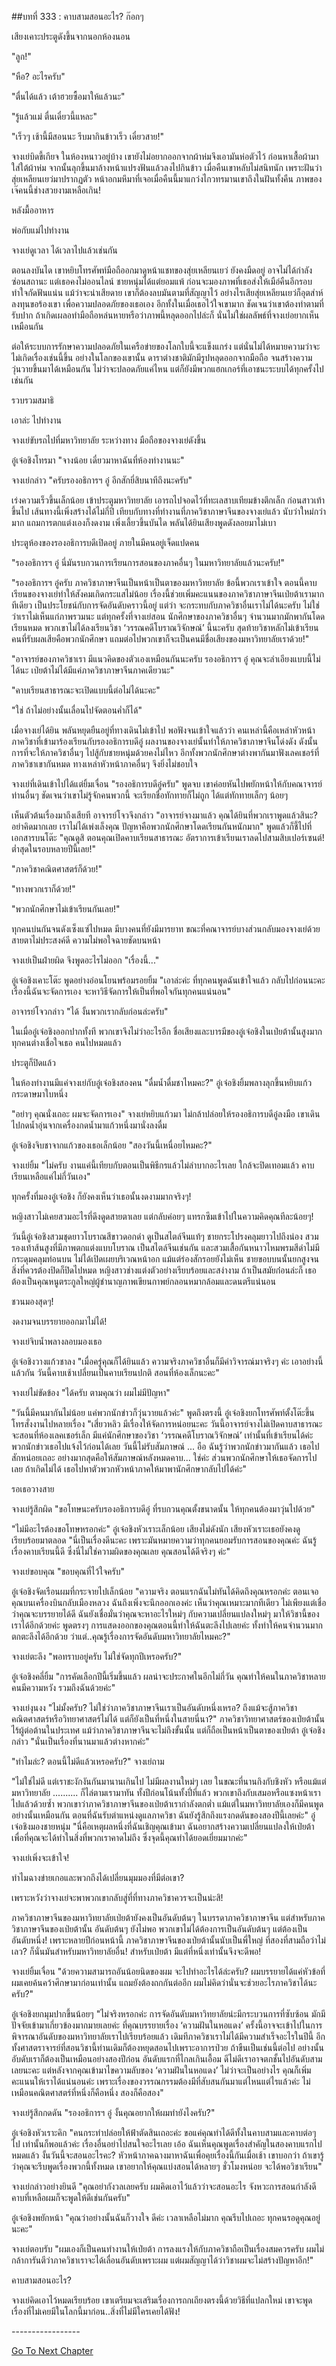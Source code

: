 ##บทที่ 333 : คาบสามสอนอะไร?
ก๊อกๆ

เสียงเคาะประตูดังขึ้นจากนอกห้องนอน

"ลูก!"

"หือ? อะไรครับ"

"ตื่นได้แล้ว เต้าฮวยซื้อมาให้แล้วนะ"

"รู้แล้วแม่ ตื่นเดี๋ยวนี้แหละ"

"เร็วๆ เช้านี้มีสอนนะ รีบมากินข้าวเร็ว เดี๋ยวสาย!"

จางเย่บิดขี้เกียจ ในห้องหนาวอยู่บ้าง เขายังไม่อยากออกจากผ้าห่มจึงเอามันห่อตัวไว้ ก่อนหาเสื้อผ้ามาใส่ใต้ผ้าห่ม จากนั้นลุกขึ้นมาล้างหน้าแปรงฟันแล้วลงไปกินข้าว เมื่อคืนเขาหลับไม่สนิทนัก เพราะฝันว่าสุ่ยเหลียนเยว่มาปรากฏตัว หน้าอกมหึมาที่เจอเมื่อคืนนี้มาแกว่งไกวทรมานเขาถึงในฝันทั้งคืน ภาพของเจ๊คนนี้ช่างสวยงามเหลือเกิน!

หลังมื้ออาหาร

พ่อกับแม่ไปทำงาน

จางเย่ดูเวลา ได้เวลาไปแล้วเช่นกัน

ตอนลงบันได เขาหยิบโทรศัพท์มือถืออกมาดูหน้าแชทของสุ่ยเหลียนเยว่ ยังคงมืดอยู่ อาจไม่ได้กำลังซ่อนสถานะ แต่เธอคงไม่ออนไลน์ ชายหนุ่มได้แต่ยอมแพ้ ก่อนจะมองภาพที่เธอส่งให้เมือ่คืนอีกรอบ ทำใจกัดฟันแน่น แม้ว่าจะน่าเสียดาย เขาก็ต้องลบมันตามที่สัญญาไว้ อย่างไรเสียสุ่ยเหลียนเยว่ก็อุตส่าห์ลงทุนขอร้องเขา เพื่อความปลอดภัยของเธอเอง อีกทั้งในเมื่อเธอไว้ใจเขามาก ชัดเจนว่าเขาต้องทำตามที่รับปาก ถ้าเกิดเผลอทำมือถือหล่นหายหรือว่าภาพนี้หลุดออกไปล่ะก็ นั่นไม่ใช่ผลลัพธ์ที่จางเย่อยากเห็นเหมือนกัน

ต่อให้ระบบการรักษาความปลอดภัยในเครือข่ายของโลกใบนี้จะแข็งแกร่ง แต่นั่นไม่ได้หมายความว่าจะไม่เกิดเรื่องเช่นนี้ขึ้น อย่างในโลกของเขานั้น ดาราต่างชาติมักมีรูปหลุดออกจากมือถือ จนสร้างความวุ่นวายขึ้นมาได้เหมือนกัน ไม่ว่าจะปลอดภัยแค่ไหน แต่ก็ยังมีพวกแฮกเกอร์ที่เอาชนะระบบได้ทุกครั้งไปเช่นกัน

รวบรวมสมาธิ

เอาล่ะ ไปทำงาน

จางเย่ขับรถไปที่มหาวิทยาลัย ระหว่างทาง มือถือของจางเย่ดังขึ้น

อู๋เจ๋อชิงโทรมา "จางน้อย เดี๋ยวมาหาฉันที่ห้องทำงานนะ"

จางเย่กล่าว "ครับรองอธิการฯ อู๋ อีกสักยี่สิบนาทีถึงนะครับ"

เร่งความเร็วขึ้นเล็กน้อย เข้าประตูมหาวิทยาลัย เอารถไปจอดไว้ที่ทะเลสาบเทียมข้างตึกเล็ก ก่อนสาวเท้าขึ้นไป เส้นทางนี้เพิ่งสร้างได้ไม่กี่ปี เทียบกับทางที่ทำงานที่ภาควิชาภาษาจีนของจางเย่แล้ว นับว่าใหม่กว่ามาก แถมการตกแต่งเองก็งดงาม
เพิ่งเลี้ยวขึ้นบันได พลันได้ยินเสียงพูดดังลอยมาไม่เบา

ประตูห้องของรองอธิการบดีเปิดอยู่ ภายในมีคนอยู่เจ็ดแปดคน

"รองอธิการฯ อู๋ นี่มันรบกวนการเรียนการสอนของภาคอื่นๆ ในมหาวิทยาลัยแล้วนะครับ!"

"รองอธิการฯ อู๋ครับ ภาควิชาภาษาจีนเป็นหน้าเป็นตาของมหาวิทยาลัย ข้อนี้พวกเราเข้าใจ ตอนนี้คาบเรียนของจางเย่ทำให้สังคมเกิดกระแสไม่น้อย เรื่องนี้ช่วยเพิ่มคะแนนของภาควิชาภาษาจีนเป่ยต้าเรามากทีเดียว เป็นประโยชน์กับการจัดอันดับคราวนี้อยู่ แต่ว่า จะกระทบกับภาควิชาอื่นเราไม่ได้นะครับ ไม่ใช่ว่าเราไม่เห็นแก่ภาพรวมนะ แต่ทุกครั้งที่จางเย่สอน นักศึกษาของภาควิชาอื่นๆ จำนวนมากมักพากันโดดเรียนหมด พวกเขาไม่ได้ลงเรียนวิชา ‘วรรณคดีโบราณวิจักษณ์’ นี้นะครับ สุดท้ายวิชาหลักไม่เข้าเรียน คนที่รับผลเสียคือพวกนักศึกษา แถมต่อไปพวกเขาก็จะเป็นคนมีชื่อเสียงของมหาวิทยาลัยเราด้วย!"

"อาจารย์ของภาควิชาเรา มีแนวคิดของตัวเองเหมือนกันนะครับ รองอธิการฯ อู๋ คุณจะลำเอียงแบบนี้ไม่ได้นะ เป่ยต้าไม่ได้มีแค่ภาควิชาภาษาจีนภาคเดียวนะ"

"คาบเรียนสาธารณะจะเปิดแบบนี้ต่อไม่ได้นะคะ"

"ใช่ ถ้าไม่อย่างนั้นเลื่อนไปจัดตอนค่ำก็ได้"

เมื่อจางเย่ได้ยิน พลันหยุดยืนอยู่ที่ทางเดินไม่เข้าไป พอฟังจนเข้าใจแล้วว่า คนเหล่านี้คือเหล่าหัวหน้าภาควิชาที่เข้ามาร้องเรียนกับรองอธิการบดีอู๋ ผลงานของจางเย่นั้นทำให้ภาควิชาภาษาจีนโด่งดัง ดังนั้นการที่จะให้ภาควิชาอื่นๆ ไปสู้กับชายหนุ่มด้วยคงไม่ไหว อีกทั้งพวกนักศึกษาต่างพากันมาฟังเลคเชอร์ที่ภาควิชาเขากันหมด ทางเหล่าหัวหน้าภาคอื่นๆ จึงยิ่งไม่ชอบใจ

จางเย่ที่เดินเข้าไปได้แต่ยิ้มเจื่อน "รองอธิการบดีอู๋ครับ" พูดจบ เขาค่อยหันไปพยักหน้าให้กับคณาจารย์ท่านอื่นๆ ชัดเจนว่าเขาไม่รู้จักคนพวกนี้ จะเรียกชื่อทักทายก็ไม่ถูก ได้แต่ทักทายเล็กๆ น้อยๆ

เห็นตัวต้นเรื่องมาถึงเสียที อาจารย์โจวจึงกล่าว "อาจารย์จางมาแล้ว คุณได้ยินที่พวกเราพูดแล้วสินะ? อย่าคิดมากเลย เราไม่ได้เพ่งเล็งคุณ ปัญหาคือพวกนักศึกษาโดดเรียนกันหนักมาก" พูดแล้วก็ชี้ไปที่เอกสารบนโต๊ะ "คุณดูสิ ตอนคุณเปิดคาบเรียนสาธารณะ อัตราการเข้าเรียนเราลดไปสามสิบเปอร์เซนต์! ต่ำสุดในรอบหลายปีนี้เลย!"

"ภาควิชาคณิตศาสตร์ก็ด้วย!"

"ทางพวกเราก็ด้วย!"

"พวกนักศึกษาไม่เข้าเรียนกันเลย!"

ทุกคนบ่นกันจนดังเซ็งแซ่ไปหมด มีบางคนที่ยังมีมารยาท ขณะที่คณาจารย์บางส่วนกลับมองจางเย่ด้วยสายตาไม่ประสงค์ดี ความไม่พอใจฉายชัดบนหน้า

จางเย่เป็นฝ่ายผิด จึงพูดอะไรไม่ออก "เรื่องนี้..."

อู่เจ๋อชิงเคาะโต๊ะ พูดอย่างอ่อนโยนพร้อมรอยยิ้ม "เอาล่ะค่ะ ที่ทุกคนพูดฉันเข้าใจแล้ว กลับไปก่อนนะคะ เรื่องนี้ฉันจะจัดการเอง จะหาวิธีจัดการให้เป็นที่พอใจกันทุกคนแน่นอน"

อาจารย์โจวกล่าว "ได้ งั้นพวกเรากลับก่อนล่ะครับ"

ในเมื่ออู๋เจ๋อชิงออกปากทั้งที พวกเขาจึงไม่ว่าอะไรอีก ชื่อเสียงและบารมีของอู๋เจ๋อชิงในเป่ยต้านั้นสูงมาก ทุกคนต่างเชื่อใจเธอ
คนไปหมดแล้ว

ประตูก็ปิดแล้ว

ในห้องทำงานมีแค่จางเย่กับอู๋เจ๋อชิงสองคน
"ดื่มน้ำดื่มชาไหมคะ?" อู๋เจ๋อชิงยิ้มพลางลุกขึ้นหยิบแก้วกระดาษมาใบหนึ่ง

"อย่าๆ คุณนั่งเถอะ ผมจะจัดการเอง" จางเย่หยิบแก้วมา ไม่กล้าปล่อยให้รองอธิการบดีอู๋ลงมือ เขาเดินไปกดน้ำอุ่นจากเครื่องกดน้ำมาแก้วหนึ่งมานั่งลงดื่ม

อู๋เจ๋อชิงจิบชาจากแก้วของเธอเล็กน้อย "สองวันนี้เหนื่อยไหมคะ?"

จางเย่ยิ้ม "ไม่ครับ งานแค่นี้เทียบกับตอนเป็นพิธีกรแล้วไม่ลำบากอะไรเลย ใกล้จะปิดเทอมแล้ว คาบเรียนเหลือแค่ไม่กี่วันเอง"

ทุกครั้งที่มองอู๋เจ๋อชิง ก็ยังคงเห็นว่าเธอนั้นงดงามมากจริงๆ!

หญิงสาวไม่เคยสวมอะไรที่ดึงดูดสายตาเลย แต่กลับค่อยๆ แทรกซึมเข้าไปในความคิดคุณทีละน้อยๆ!

วันนี้อู๋เจ๋อชิงสวมชุดยาวโบราณสีขาวดอกดำ ดูเป็นสไตล์จีนแท้ๆ ชายกระโปรงคลุมยาวไปถึงน่อง สวมรองเท้าส้นสูงที่มีภาพตกแต่งแบบโบราณ เป็นสไตล์จีนเช่นกัน และสวมเสื้อกันหนาวไหมพรมสีดำไม่มีกระดุมคลุมท่อนบน ไม่ได้เปิดเผยบริเวณหน้าอก แม้แต่ร่องสักรอยยังไม่เห็น ชายขอบบนนั้นยกสูงจนสิ่งที่ควรต้องปิดก็ปิดไปหมด หญิงสาวช่างแต่งตัวอย่างเรียบร้อยและสง่างาม ถ้าเป็นสมัยก่่อนล่ะก็ เธอต้องเป็นคุณหนูตระกูลใหญ่ผู้ชำนาญภาพเขียนกาพย์กลอนหมากล้อมและดนตรีแน่นอน

ชวนมองสุดๆ!

งดงามจนบรรยายออกมาไม่ได้!

จางเย่จิบน้ำพลางลอบมองเธอ

อู๋เจ๋อชิงวางแก้วชาลง "เมื่อครู่คุณก็ได้ยินแล้ว ความจริงภาควิชาอื่นก็มีคำวิจารณ์มาจริงๆ ค่ะ เอาอย่างนี้แล้วกัน วันนี้คาบเช้าเปลี่ยนเป็นคาบเรียนปกติ สอนที่ห้องเล็กนะคะ"

จางเย่ไม่ขัดข้อง "ได้ครับ ตามคุณว่า ผมไม่มีปัญหา"

"วันนี้มีคนมากันไม่น้อย แค่พวกนักข่าวก็วุ่นวายแล้วค่ะ" พูดถึงตรงนี้ อู๋เจ๋อชิงยกโทรศัพท์ตั้งโต๊ะขึ้น โทรสั่งงานไปหลายเรื่อง "เสี่ยวหลิว มีเรื่องให้จัดการหน่อยนะคะ วันนี้อาจารย์จางไม่เปิดคาบสาธารณะ จะสอนที่ห้องเลคเชอร์เล็ก มีแค่นักศึกษาของวิชา ‘วรรณคดีโบราณวิจักษณ์’ เท่านั้นที่เข้าเรียนได้ค่ะ พวกนักข่าวเธอไปแจ้งไว้ก่อนได้เลย วันนี้ไม่รับสัมภาษณ์ ... อือ ฉันรู้ว่าพวกนักข่าวมากันแล้ว เธอไปสักหน่อยเถอะ อย่างมากสุดคือให้สัมภาษณ์หลังหมดคาบ... ใช่ค่ะ ส่วนพวกนักศึกษาให้เธอจัดการไปเลย ถ้าเกิดไม่ได้ เธอไปหาตัวพวกหัวหน้าภาคให้มาพานักศึกษากลับไปได้ค่ะ"

รอเธอวางสาย

จางเย่รู้สึกผิด "ขอโทษนะครับรองอธิการบดีอู๋ ที่รบกวนคุณตั้งขนาดนั้น ให้ทุกคนต้องมาวุ่นไปด้วย"

"ไม่มีอะไรต้องขอโทษหรอกค่ะ" อู๋เจ๋อชิงหัวเราะเล็กน้อย เสียงไม่ดังนัก เสียงหัวเราะเธอยังคงดูเรียบร้อยมาตลอด "นี่เป็นเรื่องดีนะคะ เพราะมันหมายความว่าทุกคนยอมรับการสอนของคุณค่ะ ฉันรู้เรื่องคาบเรียนนี้ดี ซึ่งนี่ไม่ใช่ความผิดของคุณเลย คุณสอนได้ดีจริงๆ ค่ะ"

จางเย่ขอบคุณ "ขอบคุณที่ไว้ใจครับ"

อู๋เจ๋อชิงจัดเรือนผมที่กระจายไปเล็กน้อย "ความจริง ตอนแรกฉันไม่ทันได้คิดถึงคุณหรอกค่ะ ตอนเจอคุณบนเครื่องบินกลับเมืองหลวง ฉันถึงเพิ่งจะนึกออกเองค่ะ เห็นว่าคุณเหมาะมากทีเดียว ไม่เพียงแต่เชื่อว่าคุณจะบรรยายได้ดี ฉันยังเชื่อมั่นว่าคุณจะหาอะไรใหม่ๆ กับความเปลี่ยนแปลงใหม่ๆ มาให้วิชานี้ของเราได้อีกด้วยค่ะ พูดตรงๆ การแสดงออกของคุณตอนนี้ทำให้ฉันตะลึงไปเลยค่ะ ทั้งทำให้คนจำนวนมากตกตะลึงได้อีกด้วย ว่าแต่..คุณรู้เรื่องการจัดอันดับมหาวิทยาลัยไหมคะ?"

จางเย่ตะลึง "พอทราบอยู่ครับ ไม่ใช่จัดทุกปีเหรอครับ?"

อู๋เจ๋อชิงคลี่ยิ้ม "การคัดเลือกปีนี้เริ่มขึ้นแล้ว ผลน่าจะประกาศในอีกไม่กี่วัน คุณทำให้คนในภาควิชาหลายคนมีความหวัง รวมถึงฉันด้วยค่ะ"

จางเย่งุนงง "ไม่มั้งครับ? ไม่ใช่ว่าภาควิชาภาษาจีนเราเป็นอันดับหนึ่งเหรอ? ถึงแม้จะสู้ภาควิชาคณิตศาสตร์หรือวิทยาศาสตร์ไม่ได้ แต่ก็ยังเป็นที่หนึ่งในสายนี่นา?" ภาควิชาวิทยาศาสตร์ของเป่ยต้านั้น ไร้ผู้ต่อต้านในประเทศ แม้ว่าภาควิชาภาษาจีนจะไม่ถึงขั้นนั้น แต่ก็ถือเป็นหน้าเป็นตาของเป่ยต้า
อู๋เจ๋อชิงกล่าว "นั่นเป็นเรื่องที่นานมาแล้วต่างหากค่ะ"

"ทำไมล่ะ? ตอนนี้ไม่ดีแล้วเหรอครับ?" จางเย่ถาม

"ไม่ใช่ไม่ดี แต่เราชะงักงันกันมานานเกินไป ไม่มีผลงานใหม่ๆ เลย ในขณะที่นานกิงกับชิงหัว หรือแม้แต่มหาวิทยาลัย .......... ก็ไล่ตามเรามาทัน ทั้งปีก่อนโน้นทั้งปี่ที่แล้ว พวกเขาถึงกับเสมอหรือแซงหน้าเราไปแล้วด้วยซ้ำ พวกเขาว่าภาควิชาภาษาจีนของเป่ยต้าเรากำลังตกต่ำ แม้แต่ในมหาวิทยาลัยเองก็มีคนพูดอย่างนั้นเหมือนกัน ตอนที่ฉันรับตำแหน่งดูแลภาควิชา ฉันยังรู้สึกถึงแรงกดดันของสองปีนี้เลยค่ะ" อู๋เจ๋อชิงมองชายหนุ่ม "นี่คือเหตุผลหนึ่งที่ฉันเชิญคุณเข้ามา ฉันอยากสร้างความเปลี่ยนแปลงให้เป่ยต้า เพื่อที่คุณจะได้ทำในสิ่งที่พวกเราคาดไม่ถึง ซึ่งจุดนี้คุณทำได้ยอดเยี่ยมมากค่ะ"

จางเย่เพิ่งจะเข้าใจ!

ทำไมฉางข่ายเกอและพวกถึงได้เปลี่ยนมุมมองที่มีต่อเขา?

เพราะหวังว่าจางเย่จะพาพวกเขากลับสู่ที่ที่ทางภาควิชาควรจะเป็นน่ะสิ!

ภาควิชาภาษาจีนของมหาวิทยาลัยเป่ยต้ายังคงเป็นอันดับต้นๆ ในบรรดาภาควิชาภาษาจีน แต่สำหรับภาควิชาภาษาจีนของเป่ยต้านั้น อันดับต้นๆ ยังไม่พอ พวกเขาไม่ได้ต้องการเป็นอันดับต้นๆ แต่ต้องเป็นอันดับหนึ่ง! เพราะหลายปีก่อนหน้านี้ ภาควิชาภาษาจีนของเป่ยต้านั้นนับเป็นพี่ใหญ่ ที่สองที่สามถือว่าไม่เลว? ก็นั่นมันสำหรับมหาวิทยาลัยอื่น! สำหรับเป่ยต้า มีแต่ที่หนึ่งเท่านั้นจึงจะดีพอ!

จางเย่ยิ้มเจื่อน "ด้วยความสามารถอันน้อยนิดของผม จะไปทำอะไรได้ล่ะครับ? ผมบรรยายได้แค่หัวข้อที่ผมเคยค้นคว้าศึกษามาก่อนเท่านั้น แถมยังต้องถกกันต่ออีก ผมไม่คิดว่านั่นจะช่วยอะไรภาควิชาได้นะครับ?"

อู๋เจ๋อชิงยกมุมปากขึ้นน้อยๆ "ไม่จริงหรอกค่ะ การจัดอันดับมหาวิทยาลัยน่ะมีกระบวนการที่ซับซ้อน มักมีปัจจัยเข้ามาเกี่ยวข้องมากมายเลยค่ะ ที่คุณบรรยายเรื่อง ‘ความฝันในหอแดง’ ครั้งนี้อาจจะเข้าไปในการพิจารณาอันดับของมหาวิทยาลัยเราไปเรียบร้อยแล้ว เดิมทีภาควิชาเราไม่ได้มีความสำเร็จอะไรในปีนี้ อีกทั้งศาสตราจารย์ที่สอนวิชานี้ท่านเดิมก็ต้องหยุดสอนไปเพราะอาการป่วย ถ้าขืนเป็นเช่นนี้ต่อไป อย่างนั้นอับดับเราก็ต้องเป็นเหมือนอย่างสองปีก่อน อันดับแรกที่ไกลเกินเอื้อม ดีไม่ดีเราอาจตกชั้นไปอันดับสามเลยนะคะ แต่หลังจากคุณเข้ามาไขความลับของ ‘ความฝันในหอแดง’ ไม่ว่าจะเป็นอย่างไร คุณก็เพิ่มคะแนนให้เราได้แน่นอนค่ะ เพราะเรื่องของวรรณกรรมต้องมีที่สับสนกันมาแต่ไหนแต่ไรแล้วค่ะ ไม่เหมือนคณิตศาสตร์ที่หนึ่งก็คือหนึ่ง สองก็คือสอง"

จางเย่รู้สึกกดดัน "รองอธิการฯ อู๋ งั้นคุณอยากให้ผมทำยังไงครับ?"

อู๋เจ๋อชิงหัวเราะคิก "คนกระทำปล่อยให้ฟ้าตัดสินเถอะค่ะ ขอแค่คุณทำได้ดีทั้งในคาบสามและคาบต่อๆ ไป เท่านั้นก็พอแล้วค่ะ เรื่องอื่นอย่าไปสนใจอะไรเลย เอ้อ ฉันเห็นคุณพูดเรื่องสำคัญในสองคาบแรกไปหมดแล้ว งั้นวันนี้จะสอนอะไรคะ? หัวหน้าภาคฉางมาหาฉันเพื่อคุยเรื่องนี้กันเมื่อเช้า เขาบอกว่า ถ้าเขารู้ว่าคุณจะรีบพูดเรื่องพวกนี้ทั้งหมด เขาอยากให้คุณแบ่งสอนได้หลายๆ ชั่วโมงหน่อย จะได้พอวิชาเรียน"

จางเย่กล่าวอย่างยินดี "คุณอย่ากังวลเลยครับ ผมคิดเอาไว้แล้วว่าจะสอนอะไร จังหวะการสอนกำลังดี คาบที่เหลือผมก็จะพูดให้ดีเช่นกันครับ"

อู๋เจ๋อชิงพยักหน้า "คุณว่าอย่างนั้นฉันก็วางใจ ดีค่ะ เวลาเหลือไม่มาก คุณรีบไปเถอะ ทุกคนรอดูคุณอยู่นะคะ"

จางเย่ตอบรับ "ผมเองก็เป็นคนทำงานให้เป่ยต้า การลงแรงให้กับภาควิชาถือเป็นเรื่องสมควรครับ ผมไม่กล้าการันตีว่าภาควิชาเราจะได้เลื่อนอันดับเพราะผม แต่ผมสัญญาได้ว่าวิชาผมจะไม่สร้างปัญหาอีก!"

คาบสามสอนอะไร?

จางเย่คิดเอาไว้หมดเรียบร้อย เขาเตรียมจะเสริมเรื่องการถกเถียงตรงนี้ด้วยวิธีที่แปลกใหม่ เขาจะพูดเรื่องที่ไม่เคยมีในโลกนี้มาก่อน..สิ่งที่ไม่มีใครเคยได้ฟัง!

*-*-*-*-*-*-*-*-*-*-*-*-*-*-*-*-*-*


[Go To Next Chapter]( ./34.md)